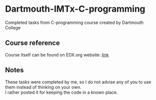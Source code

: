 # Dartmouth-IMTx-C-programming
Completed tasks from C-programming course created by Dartmouth College

## Course reference
Course itself can be found on EDX.org website: [link](https://courses.edx.org/courses/course-v1:Dartmouth_IMTx+DART.IMT.C.04+1T2018/course/)

## Notes
These tasks were completed by me, so I do not advise any of you to use them instead of thinking on your own.\
I rather posted it for keeping the code in a known place.

